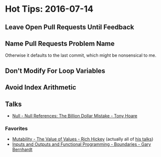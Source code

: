 # Hot Tips: 2016-07-14

## Leave Open Pull Requests Until Feedback

## Name Pull Requests Problem Name

Otherwise it defaults to the last commit, which might be nonsensical to me.

## Don't Modify For Loop Variables

## Avoid Index Arithmetic

## Talks

* [Null - Null References: The Billion Dollar Mistake - Tony Hoare](https://www.infoq.com/presentations/Null-References-The-Billion-Dollar-Mistake-Tony-Hoare)

### Favorites

* [Mutability - The Value of Values - Rich Hickey](https://www.infoq.com/presentations/Value-Values) (actually all of [his talks](https://changelog.com/rich-hickeys-greatest-hits/))
* [Inputs and Outputs and Functional Programming - Boundaries - Gary Bernhardt](https://www.destroyallsoftware.com/talks/boundaries)
